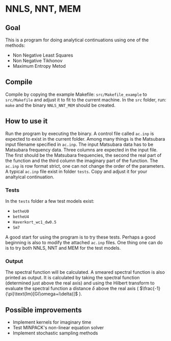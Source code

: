# NNLS, NNT, MEM
## Goal
This is a program for doing analytical continuations using one of the methods:
- Non Negative Least Squares
- Non Negative Tikhonov
- Maximum Entropy Metod

## Compile
Compile by copying the example Makefile: `src/Makefile_example` to `src/Makefile` and adjust it to fit to the current machine. In the `src` folder, run: `make` and the binary `NNLS_NNT_MEM` should be created.

## How to use it
Run the program by executing the binary.
A control file called `ac.inp` is expected to exist in the current folder. 
Among many things is the Matsubara input filename specified in `ac.inp`.
The input Matsubara data has to be Matsubara frequency data. Three columns are expected in the input file. 
The first should be the Matsubara frequencies, the second the real part of the function and the third column the imaginary part of the function. 
The `ac.inp` is row format strict, one can not change the order of the parameters.
A typical `ac.inp` file exist in folder `tests`. Copy and adjust it for your analtyical continuation. 

### Tests
In the `tests` folder a few test models exist:
- `betheU0`
- `betheU4`
- `Haverkort_wc1_dw0.5`
- `Sm7`

A good start for using the program is to try these tests. Perhaps a good beginning is also to modify the attached `ac.inp` files. One thing one can do is to try both NNLS, NNT and MEM for the test models.

### Output
The spectral function will be calculated. 
A smeared spectral function is also printed as output. 
It is calculated by taking the spectral function (determined just above the real axis) and using the Hilbert transform to evaluate the spectral function a distance $\delta$ above the real axis ( $\frac{-1}{\pi}\text{Im}[G(\omega+i\delta)]$ ). 

## Possible improvements
- Implement kernels for imaginary time
- Test MINPACK's non-linear equation solver
- Implement stochastic sampling methods  
